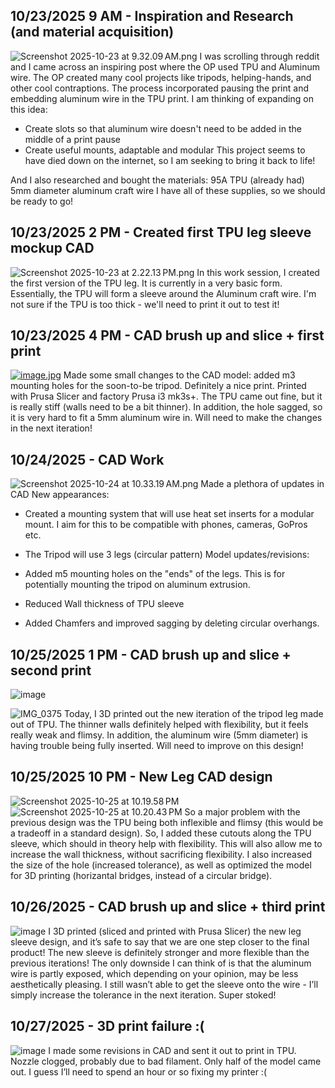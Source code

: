 <!--
  ===================    !!READ THIS NOTICE!!   ====================
  DO NOT edit this file manually. Your changes WILL BE OVERWRITTEN!
  This journal is auto generated and updated by Hack Club Blueprint.
  To edit this file, please edit your journal entries on Blueprint.
  ==================================================================
-->

## 10/23/2025 9 AM - Inspiration and Research (and material acquisition)  

![Screenshot 2025-10-23 at 9.32.09 AM.png](https://blueprint.hackclub.com/user-attachments/blobs/proxy/eyJfcmFpbHMiOnsiZGF0YSI6NDc1NiwicHVyIjoiYmxvYl9pZCJ9fQ==--ff1c591ee80d8c00f1057a806c8d19fe36b9dd62/Screenshot%202025-10-23%20at%209.32.09%E2%80%AFAM.png)
I was scrolling through reddit and I came across an inspiring post where the OP used TPU and Aluminum wire. The OP created many cool projects like tripods, helping-hands, and other cool contraptions. The process incorporated pausing the print and embedding aluminum wire in the TPU print. I am thinking of expanding on this idea:

- Create slots so that aluminum wire doesn't need to be added in the middle of a print pause
- Create useful mounts, adaptable and modular
This project seems to have died down on the internet, so I am seeking to bring it back to life!

And I also researched and bought the materials:
95A TPU (already had)
5mm diameter aluminum craft wire
I have all of these supplies, so we should be ready to go!  

## 10/23/2025 2 PM - Created first TPU leg sleeve mockup CAD  

![Screenshot 2025-10-23 at 2.22.13 PM.png](https://blueprint.hackclub.com/user-attachments/blobs/proxy/eyJfcmFpbHMiOnsiZGF0YSI6NDg1NSwicHVyIjoiYmxvYl9pZCJ9fQ==--f4f1f2e17f0178736378765e91ec9dbc6c2a7465/Screenshot%202025-10-23%20at%202.22.13%E2%80%AFPM.png)
In this work session, I created the first version of the TPU leg. It is currently in a very basic form. Essentially, the TPU will form a sleeve around the Aluminum craft wire. I'm not sure if the TPU is too thick - we'll need to print it out to test it!  

## 10/23/2025 4 PM - CAD brush up and slice + first print  

[![image.jpg](https://blueprint.hackclub.com/user-attachments/blobs/proxy/eyJfcmFpbHMiOnsiZGF0YSI6NDg4OCwicHVyIjoiYmxvYl9pZCJ9fQ==--6c3ab33f426cec8f827ccbfb7a95bdd532aaf4c8/image.jpg)](![image.jpg](/user-attachments/blobs/proxy/eyJfcmFpbHMiOnsiZGF0YSI6NDg4OSwicHVyIjoiYmxvYl9pZCJ9fQ==--5a0d5288ace2691a25da1b713e2775be2abf78ed/image.jpg)
)
Made some small changes to the CAD model: added m3 mounting holes for the soon-to-be tripod. Definitely a nice print. Printed with Prusa Slicer and factory Prusa i3 mk3s+. The TPU came out fine, but it is really stiff (walls need to be a bit thinner). In addition, the hole sagged, so it is very hard to fit a 5mm aluminum wire in. Will need to make the changes in the next iteration!  

## 10/24/2025 - CAD Work  

![Screenshot 2025-10-24 at 10.33.19 AM.png](https://blueprint.hackclub.com/user-attachments/blobs/proxy/eyJfcmFpbHMiOnsiZGF0YSI6NTExNSwicHVyIjoiYmxvYl9pZCJ9fQ==--3ea3dbe514eaec2836ad96286e762eeb1500080e/Screenshot%202025-10-24%20at%2010.33.19%E2%80%AFAM.png)
Made a plethora of updates in CAD
New appearances: 

- Created a mounting system that will use heat set inserts for a modular mount. I aim for this to be compatible with phones, cameras, GoPros etc.
- The Tripod will use 3 legs (circular pattern)
Model updates/revisions:

- Added m5 mounting holes on the "ends" of the legs. This is for potentially mounting the tripod on aluminum extrusion.
- Reduced Wall thickness of TPU sleeve
- Added Chamfers and improved sagging by deleting circular overhangs.  

## 10/25/2025 1 PM - CAD brush up and slice + second print  

![image](https://blueprint.hackclub.com/user-attachments/blobs/proxy/eyJfcmFpbHMiOnsiZGF0YSI6NTQ5MywicHVyIjoiYmxvYl9pZCJ9fQ==--91eeb780be8a8b35299552508af44a18c866599a/image.jpg)

![IMG_0375](https://blueprint.hackclub.com/user-attachments/blobs/proxy/eyJfcmFpbHMiOnsiZGF0YSI6NTQ5NSwicHVyIjoiYmxvYl9pZCJ9fQ==--85df2581535f37a81cb7a196b49d89e41b38f08b/IMG_0375.jpeg)
Today, I 3D printed out the new iteration of the tripod leg made out of TPU. The thinner walls definitely helped with flexibility, but it feels really weak and flimsy. In addition, the aluminum wire (5mm diameter) is having trouble being fully inserted. Will need to improve on this design!  

## 10/25/2025 10 PM - New Leg CAD design  

![Screenshot 2025-10-25 at 10.19.58 PM](https://blueprint.hackclub.com/user-attachments/blobs/proxy/eyJfcmFpbHMiOnsiZGF0YSI6NTYwMiwicHVyIjoiYmxvYl9pZCJ9fQ==--ce16da04fdeac928ea4012fd0c4612f7791a0c32/Screenshot%202025-10-25%20at%2010.19.58%E2%80%AFPM.png)
![Screenshot 2025-10-25 at 10.20.43 PM](https://blueprint.hackclub.com/user-attachments/blobs/proxy/eyJfcmFpbHMiOnsiZGF0YSI6NTYwMywicHVyIjoiYmxvYl9pZCJ9fQ==--52b048af89d9edef9bdaa72995603f6bbcccec4f/Screenshot%202025-10-25%20at%2010.20.43%E2%80%AFPM.png)
So a major problem with the previous design was the TPU being both inflexible and flimsy (this would be a tradeoff in a standard design). So, I added these cutouts along the TPU sleeve, which should in theory help with flexibility. This will also allow me to increase the wall thickness, without sacrificing flexibility. I also increased the size of the hole (increased tolerance), as well as optimized the model for 3D printing (horizantal bridges, instead of a circular bridge).
  

## 10/26/2025 - CAD brush up and slice + third print  

![image](https://blueprint.hackclub.com/user-attachments/blobs/proxy/eyJfcmFpbHMiOnsiZGF0YSI6NTg3NywicHVyIjoiYmxvYl9pZCJ9fQ==--d24de3b14fb41dc0c5ff71bcc88793181cab6818/image.jpg)
I 3D printed (sliced and printed with Prusa Slicer) the new leg sleeve design, and it’s safe to say that we are one step closer to the final product! The new sleeve is definitely stronger and more flexible than the previous iterations! The only downside I can think of is that the aluminum wire is partly exposed, which depending on your opinion, may be less aesthetically pleasing. I still wasn’t able to get the sleeve onto the wire - I’ll simply increase the tolerance in the next iteration. Super stoked!  

## 10/27/2025 - 3D print failure :(  

![image](https://blueprint.hackclub.com/user-attachments/blobs/proxy/eyJfcmFpbHMiOnsiZGF0YSI6NjEwMywicHVyIjoiYmxvYl9pZCJ9fQ==--6463cfedb0ed7f0764089734e0649c3460c45cb9/image.jpg)
I made some revisions in CAD and sent it out to print in TPU. Nozzle clogged, probably due to bad filament. Only half of the model came out. I guess I’ll need to spend an hour or so fixing my printer :(  

